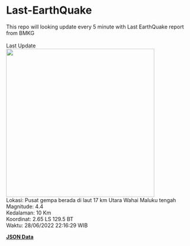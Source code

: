 # Last-EarthQuake
This repo will looking update every 5 minute with Last EarthQuake report from BMKG
<br>
<br>
Last Update
<br>
<img src="https://ews.bmkg.go.id/TEWS/data/20220628221629.mmi.jpg" width="400"/>
<br>
Lokasi: Pusat gempa berada di laut 17 km Utara Wahai Maluku tengah <br>
Magnitude: 4.4 <br>
Kedalaman: 10 Km <br>
Koordinat: 2.65 LS 129.5 BT <br>
Waktu: 28/06/2022 22:16:29 WIB <br>

<a href="./data/data.json">**JSON Data**</a>
